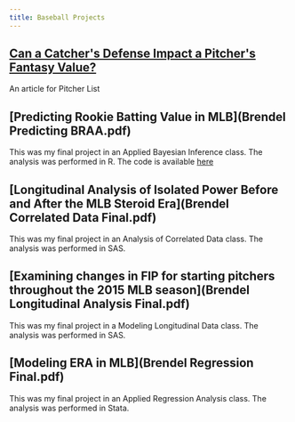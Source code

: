 ```yaml
---
title: Baseball Projects
---
```


## [Can a Catcher's Defense Impact a Pitcher's Fantasy Value?](https://www.pitcherlist.com/going-deep-can-a-catchers-defense-impact-a-pitchers-fantasy-production/)
An article for Pitcher List

## [Predicting Rookie Batting Value in MLB](Brendel Predicting BRAA.pdf)
This was my final project in an Applied Bayesian Inference class. The analysis was performed in R. The code is available [here](https://github.com/pcbrendel/baseballanalysis)

## [Longitudinal Analysis of Isolated Power Before and After the MLB Steroid Era](Brendel Correlated Data Final.pdf)
This was my final project in an Analysis of Correlated Data class. The analysis was performed in SAS.

## [Examining changes in FIP for starting pitchers throughout the 2015 MLB season](Brendel Longitudinal Analysis Final.pdf)
This was my final project in a Modeling Longitudinal Data class. The analysis was performed in SAS.

## [Modeling ERA in MLB](Brendel Regression Final.pdf)
This was my final project in an Applied Regression Analysis class. The analysis was performed in Stata.
